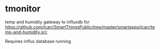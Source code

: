 # tmonitor
temp and humidity gateway to influxdb for https://github.com/jcarr/SmartThingsPublic/tree/master/smartapps/jcarr/temp-and-humidity.src

Requires influx database running

